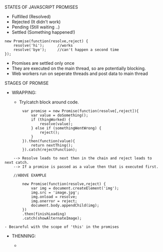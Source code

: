 STATES OF JAVASCRIPT PROMISES

- Fulfilled (Resolved)
- Rejected (It didn't work)
- Pending (Still waiting ..)
- Settled (Something happened!)

```
new Promise(function(resolve,reject) {
	resolve('hi'); 		//works
	resolve('bye');		//can't happen a second time
});
```

- Promises are settled only once
- They are executed on the main thread, so are potentially blocking.
- Web workers run on seperate threads and post data to main thread

STAGES OF PROMISE

- WRAPPING: 
	
	- Try/catch block around code.
```
		var promise = new Promise(function(resolve[,reject]){
			var value = doSomething();
			if (thingWorked) {
				resolve(value);
			} else if (somethingWentWrong) {
				reject();
			}
		}).then(function(value){
			return nextThing();
		}).catch(rejectFunction);
```
		--> Resolve leads to next then in the chain and reject leads to next catch.
		--> If a promise is passed as a value then that is executed first.
		
		//ABOVE EXAMPLE 
```
		new Promise(function(resolve,reject) {
			var img = document.createElement('img');
			img.src = 'image.jpg';
			img.onload = resolve;
			img.onerror = reject;
			document.body.appendChild(img);
		})
		.then(finishLoading)
		.catch(showAlternateImage);
```
	- Becareful with the scope of 'this' in the promises

- THENNING: 
	
	- 
